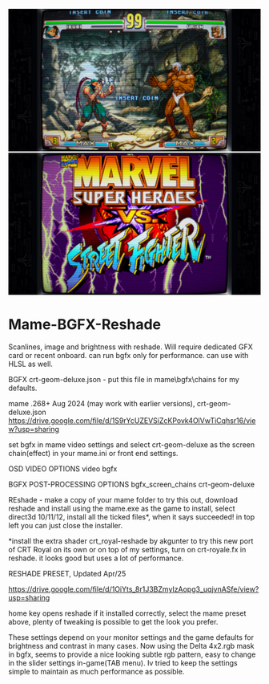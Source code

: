 ![Alt text](https://github.com/JBW-byte/Mame-BGFX-Reshade/blob/main/vwuwyv2fltse1.webp) ![Alt text](https://github.com/JBW-byte/Mame-BGFX-Reshade/blob/main/ye4jrgrdltse1.webp) 


# Mame-BGFX-Reshade
Scanlines, image and brightness with reshade. Will require dedicated GFX card or recent onboard. can run bgfx only for performance. can use with HLSL as well.


BGFX crt-geom-deluxe.json - put this file in mame\bgfx\chains for my defaults.

mame .268+ Aug 2024 (may work with earlier versions), crt-geom-deluxe.json https://drive.google.com/file/d/1S9rYcUZEVSiZcKPovk4OlVwTiCqhsr16/view?usp=sharing

set bgfx in mame video settings and select crt-geom-deluxe as the screen chain(effect) in your mame.ini or front end settings.

OSD VIDEO OPTIONS 
video bgfx

BGFX POST-PROCESSING OPTIONS 
bgfx_screen_chains crt-geom-deluxe

REshade - make a copy of your mame folder to try this out, download reshade and install using the mame.exe as the game to install, select direct3d 10/11/12, install all the ticked files*, when it says succeeded! in top left you can just close the installer.

*install the extra shader crt_royal-reshade by akgunter to try this new port of CRT Royal on its own or on top of my settings, turn on crt-royale.fx in reshade. it looks good but uses a lot of performance.

RESHADE PRESET, Updated Apr/25

https://drive.google.com/file/d/1OiYts_8r1J3BZmyIzAopg3_uqjvnASfe/view?usp=sharing

home key opens reshade if it installed correctly, select the mame preset above, plenty of tweaking is possible to get the look you prefer.

These settings depend on your monitor settings and the game defaults for brightness and contrast in many cases.
Now using the Delta 4x2.rgb mask in bgfx, seems to provide a nice looking subtle rgb pattern, easy to change in the slider settings in-game(TAB menu). Iv tried to keep the settings simple to maintain as much performance as possible.
